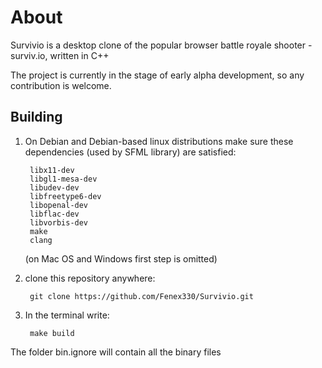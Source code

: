 # About

Survivio is a desktop clone of the popular browser battle royale shooter - surviv.io, written in C++

The project is currently in the stage of early alpha development, so any contribution is welcome.



## Building

1) On Debian and Debian-based linux distributions
    make sure these dependencies (used by SFML library) are satisfied:


        libx11-dev
        libgl1-mesa-dev
        libudev-dev
        libfreetype6-dev
        libopenal-dev
        libflac-dev
        libvorbis-dev
        make
        clang


    (on Mac OS and Windows first step is omitted)

2) clone this repository anywhere:

        git clone https://github.com/Fenex330/Survivio.git

3) In the terminal write:

        make build


The folder bin.ignore will contain all the binary files
